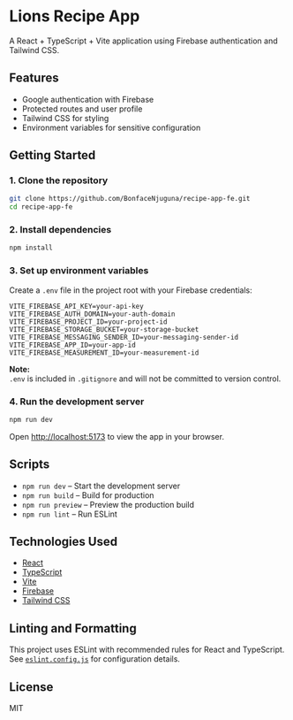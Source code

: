 # Lions Recipe App

A React + TypeScript + Vite application using Firebase authentication and Tailwind CSS.

## Features

- Google authentication with Firebase
- Protected routes and user profile
- Tailwind CSS for styling
- Environment variables for sensitive configuration

## Getting Started

### 1. Clone the repository

```sh
git clone https://github.com/BonfaceNjuguna/recipe-app-fe.git
cd recipe-app-fe
```

### 2. Install dependencies

```sh
npm install
```

### 3. Set up environment variables

Create a `.env` file in the project root with your Firebase credentials:

```
VITE_FIREBASE_API_KEY=your-api-key
VITE_FIREBASE_AUTH_DOMAIN=your-auth-domain
VITE_FIREBASE_PROJECT_ID=your-project-id
VITE_FIREBASE_STORAGE_BUCKET=your-storage-bucket
VITE_FIREBASE_MESSAGING_SENDER_ID=your-messaging-sender-id
VITE_FIREBASE_APP_ID=your-app-id
VITE_FIREBASE_MEASUREMENT_ID=your-measurement-id
```

**Note:**  
`.env` is included in `.gitignore` and will not be committed to version control.

### 4. Run the development server

```sh
npm run dev
```

Open [http://localhost:5173](http://localhost:5173) to view the app in your browser.

## Scripts

- `npm run dev` – Start the development server
- `npm run build` – Build for production
- `npm run preview` – Preview the production build
- `npm run lint` – Run ESLint

## Technologies Used

- [React](https://react.dev/)
- [TypeScript](https://www.typescriptlang.org/)
- [Vite](https://vitejs.dev/)
- [Firebase](https://firebase.google.com/)
- [Tailwind CSS](https://tailwindcss.com/)

## Linting and Formatting

This project uses ESLint with recommended rules for React and TypeScript.  
See [`eslint.config.js`](eslint.config.js) for configuration details.

## License

MIT